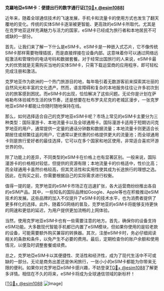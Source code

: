 **克羅地亞eSIM卡：便捷出行的数字通行证[[TG💪+ @esim1088](https://t.me/s/esim1088)]**

近年来，随着全球通信技术的飞速发展，手机卡和流量卡的使用方式也发生了翻天覆地的变化。传统的实体SIM卡逐渐被更智能、更高效的eSIM卡所取代。尤其是在克罗地亚这样充满魅力与活力的国家，eSIM卡已经成为旅行者和本地居民不可或缺的一部分。

首先，让我们来了解一下什么是eSIM卡。eSIM卡是一种嵌入式芯片，它不像传统SIM卡那样需要物理插拔，而是直接焊接在设备内部。这意味着你可以通过网络远程激活和管理你的电话号码和数据套餐。对于经常出国旅行的人来说，eSIM卡最大的优势就是无需购买当地的实体SIM卡，只需下载运营商的应用程序，即可轻松完成注册和激活。

克罗地亚作为欧洲的一个热门旅游目的地，每年吸引着无数游客前来探索其壮丽的自然风光和丰富的文化遗产。然而，语言障碍和复杂的本地服务往往让许多初次到访的旅客感到困扰。而eSIM卡的出现，恰恰解决了这些问题。无论你是计划在萨格勒布体验城市生活的快节奏，还是想要在杜布罗夫尼克的老城区漫步，一张克罗地亚eSIM卡都能让你随时随地保持在线。

那么，如何选择适合自己的克罗地亚eSIM卡呢？市场上常见的eSIM卡主要分为三种类型：国际漫游卡、本地流量卡以及全球通用卡。国际漫游卡适用于短期访问克罗地亚的用户，通常提供一定量的通话分钟数和数据流量；本地流量卡则更适合长期居住或频繁往返的用户，它通常以更优惠的价格提供更大的流量池；而全球通用卡则是旅行爱好者的最佳选择，它可以在多个国家和地区使用，非常适合喜欢环游世界的你。

除了功能上的差异，不同类型的eSIM卡在价格上也有显著区别。一般来说，国际漫游卡的价格相对较低，但提供的资源有限；本地流量卡的价格适中，性价比高；而全球通用卡虽然价格较高，但其灵活性和实用性使其成为长途旅行的理想之选。因此，在购买之前，你需要根据自己的实际需求进行权衡。

值得一提的是，克罗地亚的eSIM卡市场正在迅速扩张，各大运营商纷纷推出各自的eSIM产品。其中，一些知名的国际品牌如Google、Apple等也在积极推动eSIM技术的发展。这些品牌的加入不仅提升了eSIM卡的技术水平，也为消费者提供了更多样化的选择。此外，随着5G网络的普及，克罗地亚的eSIM卡将能够支持更快的网速和更低的延迟，为用户提供更加流畅的上网体验。

当然，使用克罗地亚eSIM卡也有一些需要注意的地方。首先，确保你的设备支持eSIM功能。大多数现代智能手机都已内置了eSIM模块，但如果你使用的是较老款的设备，可能需要额外购买兼容的转换器。其次，注册eSIM卡时，务必仔细阅读相关的条款和条件，以免产生不必要的费用。最后，定期检查你的账户余额和使用情况，以便及时调整套餐或续费。

总之，克罗地亞eSIM卡以其便捷性、灵活性和经济性，成为了现代生活中不可或缺的一部分。无论是商务出差还是休闲旅行，一张小小的eSIM卡都能为你带来无限的便利。如果你对克罗地亞eSIM卡感兴趣，不妨登录[TG💪+ @esim1088](https://t.me/s/esim1088)了解更多详情。相信在不久的将来，eSIM卡将成为全球通信领域的新标杆！

[[TG💪+ @esim1088](https://t.me/s/esim1088) ![Image](https://i.postimg.cc/4NQfJmqS/Snipaste-2025-05-13-00-14-12.png)]